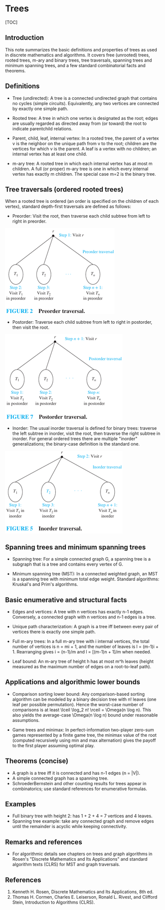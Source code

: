 ﻿# Trees

[TOC]

## Introduction

This note summarizes the basic definitions and properties of trees as used in discrete mathematics and algorithms. It covers free (unrooted) trees, rooted trees, m-ary and binary trees, tree traversals, spanning trees and minimum spanning trees, and a few standard combinatorial facts and theorems.

## Definitions

- Tree (undirected): A tree is a connected undirected graph that contains no cycles (simple circuits). Equivalently, any two vertices are connected by exactly one simple path.

- Rooted tree: A tree in which one vertex is designated as the root; edges are usually regarded as directed away from (or toward) the root to indicate parentchild relations.

- Parent, child, leaf, internal vertex: In a rooted tree, the parent of a vertex v is the neighbor on the unique path from v to the root; children are the vertices for which v is the parent. A leaf is a vertex with no children; an internal vertex has at least one child.

- m-ary tree: A rooted tree in which each internal vertex has at most m children. A full (or proper) m-ary tree is one in which every internal vertex has exactly m children. The special case m=2 is the binary tree.

## Tree traversals (ordered rooted trees)

When a rooted tree is ordered (an order is specified on the children of each vertex), standard depth-first traversals are defined as follows:

- Preorder: Visit the root, then traverse each child subtree from left to right in preorder.

![preorder_traversal](res/preorder_traversal.png)

- Postorder: Traverse each child subtree from left to right in postorder, then visit the root.

![postorder_traversal](res/postorder_traversal.png)

- Inorder: The usual inorder traversal is defined for binary trees: traverse the left subtree in inorder, visit the root, then traverse the right subtree in inorder. For general ordered trees there are multiple "inorder" generalizations; the binary-case definition is the standard one.

![inorder_traversal](res/inorder_traversal.png)

## Spanning trees and minimum spanning trees

- Spanning tree: For a simple connected graph G, a spanning tree is a subgraph that is a tree and contains every vertex of G.

- Minimum spanning tree (MST): In a connected weighted graph, an MST is a spanning tree with minimum total edge weight. Standard algorithms: Kruskal's and Prim's algorithms.

## Basic enumerative and structural facts

- Edges and vertices: A tree with n vertices has exactly n-1 edges. Conversely, a connected graph with n vertices and n-1 edges is a tree.

- Unique path characterization: A graph is a tree iff between every pair of vertices there is exactly one simple path.

- Full m-ary trees: In a full m-ary tree with i internal vertices, the total number of vertices is n = mi + 1, and the number of leaves is l = (m-1)i + 1. Rearranging gives i = (n-1)/m and l = [(m-1)n + 1]/m when needed.

- Leaf bound: An m-ary tree of height h has at most m^h leaves (height measured as the maximum number of edges on a root-to-leaf path).

## Applications and algorithmic lower bounds

- Comparison sorting lower bound: Any comparison-based sorting algorithm can be modeled by a binary decision tree with n! leaves (one leaf per possible permutation). Hence the worst-case number of comparisons is at least \lceil \log_2 n! \rceil = \Omega(n \log n). This also yields the average-case \Omega(n \log n) bound under reasonable assumptions.

- Game trees and minimax: In perfect-information two-player zero-sum games represented by a finite game tree, the minimax value of the root (computed recursively using min and max alternation) gives the payoff to the first player assuming optimal play.

## Theorems (concise)

- A graph is a tree iff it is connected and has n-1 edges (n = |V|).
- A simple connected graph has a spanning tree.
- SchroederBernstein and other counting results for trees appear in combinatorics; use standard references for enumerative formulas.

## Examples

- Full binary tree with height 2: has 1 + 2 + 4 = 7 vertices and 4 leaves.
- Spanning tree example: take any connected graph and remove edges until the remainder is acyclic while keeping connectivity.

## Remarks and references

- For algorithmic details see chapters on trees and graph algorithms in Rosen's "Discrete Mathematics and Its Applications" and standard algorithm texts (CLRS) for MST and graph traversals.

## References

1. Kenneth H. Rosen, Discrete Mathematics and Its Applications, 8th ed.
2. Thomas H. Cormen, Charles E. Leiserson, Ronald L. Rivest, and Clifford Stein, Introduction to Algorithms (CLRS).
